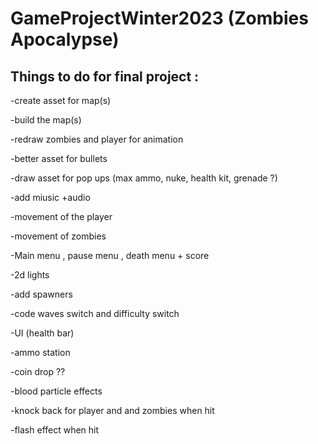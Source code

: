 # GameProjectWinter2023 (Zombies Apocalypse)

## Things to do for final project : 

-create asset for map(s)

-build the map(s)

-redraw zombies and player for animation

-better asset for bullets 

-draw asset for pop ups (max ammo, nuke, health kit, grenade ?)

-add miusic +audio

-movement of the player 

-movement of zombies

-Main menu , pause menu , death menu + score

-2d lights

-add spawners

-code waves switch and difficulty switch

-UI (health bar)

-ammo station 

-coin drop ?? 

-blood particle effects 

-knock back for player and and zombies when hit

-flash effect when hit 
